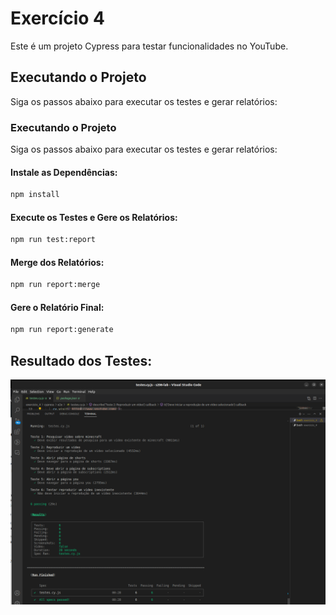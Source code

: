 # Exercício 4

Este é um projeto Cypress para testar funcionalidades no YouTube.

## Executando o Projeto

Siga os passos abaixo para executar os testes e gerar relatórios:

### Executando o Projeto
Siga os passos abaixo para executar os testes e gerar relatórios:

#### Instale as Dependências:

```bash
npm install
```

#### Execute os Testes e Gere os Relatórios:

```bash
npm run test:report
```

#### Merge dos Relatórios:

```bash
npm run report:merge
```


#### Gere o Relatório Final:

```bash
npm run report:generate
```



## Resultado dos Testes:
![Alt text](image.png)
